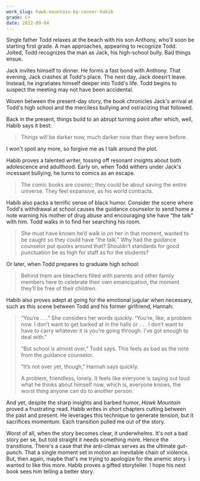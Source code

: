```yaml
---
work_slug: hawk-mountain-by-conner-habib
grade: C+
date: 2022-09-04
---
```


Single father Todd relaxes at the beach with his son Anthony, who'll soon be starting first grade. A man approaches, appearing to recognize Todd. Jolted, Todd recognizes the man as Jack, his high-school bully. Bad things ensue.

<!-- end -->

Jack invites himself to dinner. He forms a fast bond with Anthony. That evening, Jack crashes at Todd's place. The next day, Jack doesn't leave. Instead, he ingratiates himself deeper into Todd's life. Todd begins to suspect the meeting may not have been accidental.

Woven between the present-day story, the book chronicles Jack's arrival at Todd's high school and the merciless bullying and ostracizing that followed.

Back in the present, things build to an abrupt turning point after which, well, Habib says it best:

> Things will be darker now, much darker now than they were before.

I won't spoil any more, so forgive me as I talk around the plot.

Habib proves a talented writer, tossing off resonant insights about both adolescence and adulthood. Early on, when Todd withers under Jack's incessant bullying, he turns to comics as an escape.

> The comic books are cosmic; they could be about saving the entire universe. They feel expansive, as his world contracts.

Habib also packs a terrific sense of black humor. Consider the scene where Todd's withdrawal at school causes the guidance counselor to send home a note warning his mother of drug abuse and encouraging she have “the talk” with him. Todd walks in to find her searching his room.

> She must have known he’d walk in on her in that moment, wanted to be caught so they could have “the talk.” Why had the guidance counselor put quotes around that? Shouldn’t standards for good punctuation be as high for staff as for the students?

Or later, when Todd prepares to graduate high school:

> Behind them are bleachers filled with parents and other family members here to celebrate their own emancipation, the moment they’ll be free of their children.

Habib also proves adept at going for the emotional jugular when necessary, such as this scene between Todd and his former girlfriend, Hannah:

> “You’re . . .” She considers her words quickly. “You’re, like, a problem now. I don’t want to get barked at in the halls or . . . I don’t want to have to carry whatever it is you’re going through. I’ve got enough to deal with.”
>
> “But school is almost over,” Todd says. This feels as bad as the note from the guidance counselor.
>
> “It’s not over yet, though,” Hannah says quickly.
>
> A problem, friendless, lonely. It feels like everyone is saying out loud what he thinks about himself now, which is, everyone knows, the worst thing anyone can do to another person.

And yet, despite the sharp insights and barbed humor, _Hawk Mountain_ proved a frustrating read. Habib writes in short chapters cutting between the past and present. He leverages this technique to generate tension, but it sacrifices momentum. Each transition pulled me out of the story.

Worst of all, when the story becomes clear, it underwhelms. It's not a bad story per se, but told straight it needs something more. Hence the transitions. There's a case that the anti-climax serves as the ultimate gut-punch. That a single moment set in motion an inevitable chain of violence. But, then again, maybe that's me trying to apologize for the anemic story. I wanted to like this more. Habib proves a gifted storyteller. I hope his next book sees him telling a better story.